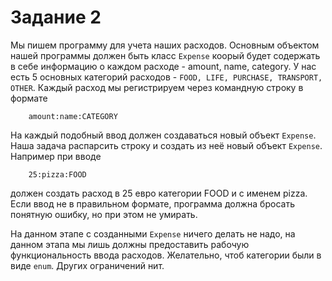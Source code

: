 # Задание 2

Мы пишем программу для учета наших расходов. 
Основным объектом нашей программы должен быть класс `Expense` коорый будет содержать в себе информацию о каждом расходе - amount, name, category.
У нас есть 5 основных категорий расходов - `FOOD, LIFE, PURCHASE, TRANSPORT, OTHER`.
Каждый расход мы регистрируем через командную строку в формате 
```
    amount:name:CATEGORY
```
На каждый подобный ввод должен создаваться новый объект `Expense`.
Наша задача распарсить строку и создать из неё новый объект `Expense`.
Например при вводе
```
    25:pizza:FOOD
```
должен создать расход в 25 евро категории FOOD и с именем pizza.
Если ввод не в правильном формате, программа должна бросать понятную ошибку, но при этом не умирать.

На данном этапе с созданными `Expense` ничего делать не надо, на данном этапа мы лишь должны предоставить рабочую функциональность ввода расходов.
Желательно, чтоб категории были в виде `enum`. 
Других ограничений нит.